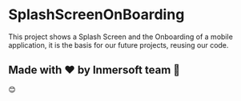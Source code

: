 # SplashScreenOnBoarding

This project shows a Splash Screen and the Onboarding of a mobile application, it is the basis for our future projects, reusing our code.

## Made with ❤️  by Inmersoft team 🚀
😊
